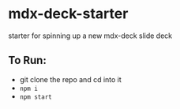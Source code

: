 # mdx-deck-starter

starter for spinning up a new mdx-deck slide deck

## To Run:

- git clone the repo and cd into it
- `npm i`
- `npm start`
